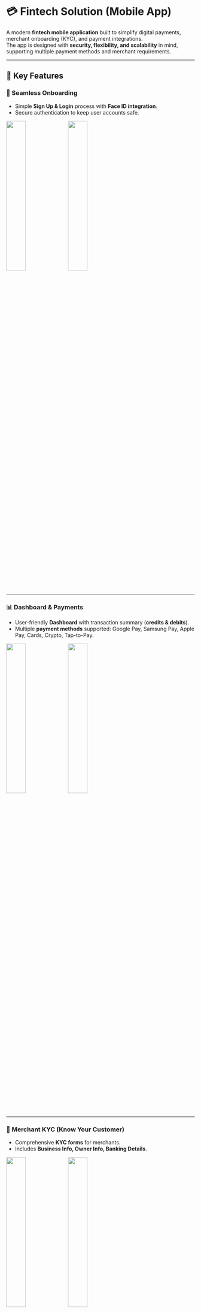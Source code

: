 # 💳 Fintech Solution (Mobile App)

A modern **fintech mobile application** built to simplify digital payments, merchant onboarding (KYC), and payment integrations.  
The app is designed with **security, flexibility, and scalability** in mind, supporting multiple payment methods and merchant requirements.  

---

## 🚀 Key Features  

### 🔐 Seamless Onboarding  
- Simple **Sign Up & Login** process with **Face ID integration**.  
- Secure authentication to keep user accounts safe.  

<p float="left">
  <img src="https://github.com/user-attachments/assets/763d9f9a-a08d-42ef-aec4-2aca7731da88" width="32%" />
  <img src="https://github.com/user-attachments/assets/b29c0bce-8afa-4707-9290-fe1d942508bf" width="32%" />
</p>

---

### 📊 Dashboard & Payments  
- User-friendly **Dashboard** with transaction summary (**credits & debits**).  
- Multiple **payment methods** supported: Google Pay, Samsung Pay, Apple Pay, Cards, Crypto, Tap-to-Pay.  

<p float="left">
  <img src="https://github.com/user-attachments/assets/d770ed97-73c3-4c9b-bfe6-9dc951a50cb3" width="32%" />
  <img src="https://github.com/user-attachments/assets/5347ca83-6987-4833-b062-d395af8764c9" width="32%" />
</p>

---

### 🏦 Merchant KYC (Know Your Customer)  
- Comprehensive **KYC forms** for merchants.  
- Includes **Business Info, Owner Info, Banking Details**.  

<p float="left">
  <img src="https://github.com/user-attachments/assets/0bc0bcc9-f973-44e7-bcf9-bb22f2b18ac4" width="32%" />
  <img src="https://github.com/user-attachments/assets/039a6d55-eccb-424c-82d8-d4b6a702fa6f" width="32%" />
</p>

---

### ⚙️ Flexible Integrations  
- Easily switch between different **Terminal SDKs**.  
- Supports **Stripe, Elavon, Avalon**, and other providers.  

<p float="left">
  <img src="https://github.com/user-attachments/assets/8746b01c-6b09-4080-ae6c-c552b28f8045" width="32%" />
  <img src="https://github.com/user-attachments/assets/3d419bdb-a5b0-445e-9759-822228f9d654" width="32%" />
</p>

---

## 📖 Case Study  

### ❌ Problem  
Businesses often face challenges with:  
- Managing **multiple payment methods** in one app.  
- Complicated **merchant onboarding (KYC)**.  
- Limited options for **payment provider integrations**.  
- Security risks during authentication and transactions.  

### ✅ Solution  
This **Fintech App** solves these challenges by:  
- Providing **secure Sign Up/Login with Face ID**.  
- Offering a **unified dashboard** with real-time payments (credit/debits).  
- Supporting **all popular payment methods** (Google Pay, Apple Pay, Crypto, Tap-to-Pay).  
- Enabling **easy merchant KYC** with full records (Business, Owner, Banking).  
- Allowing merchants to **switch between providers** like Stripe, Elavon, Avalon seamlessly.  

---

